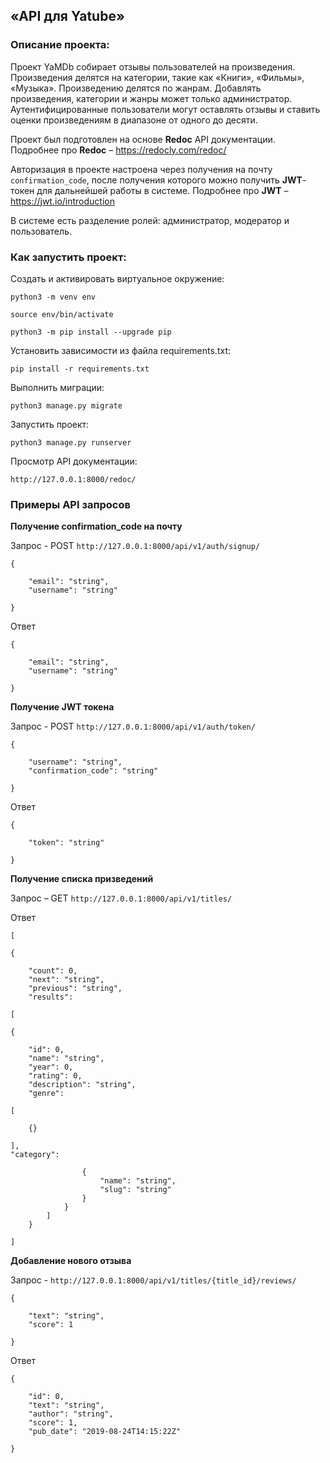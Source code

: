 ## «API для Yatube»

### Описание проекта:

Проект YaMDb собирает отзывы пользователей на произведения.
Произведения делятся на категории, такие как «Книги», «Фильмы», «Музыка». 
Произведению делятся по жанрам. 
Добавлять произведения, категории и жанры может только администратор.
Аутентифицированные пользователи могут оставлять отзывы и ставить оценки произведениям в диапазоне от одного до десяти.

Проект был подготовлен на основе **Redoc** API документации. 
  Подробнее про **Redoc** – https://redocly.com/redoc/
 

Авторизация в проекте настроена через получения на почту `confirmation_code`, после получения которого можно получить **JWT**-токен для дальнейшей работы в системе.
  Подробнее про **JWT** – https://jwt.io/introduction
 
В системе есть разделение ролей: администратор, модератор и пользователь.

### Как запустить проект:

Cоздать и активировать виртуальное окружение:

```
python3 -m venv env
```

```
source env/bin/activate
```

```
python3 -m pip install --upgrade pip
```

Установить зависимости из файла requirements.txt:

```
pip install -r requirements.txt
```

Выполнить миграции:

```
python3 manage.py migrate
```

Запустить проект:

```
python3 manage.py runserver
```

Просмотр API документации: 

```
http://127.0.0.1:8000/redoc/
```


### Примеры API запросов

**Получение confirmation_code на почту**

Запрос - POST `http://127.0.0.1:8000/api/v1/auth/signup/`

```
{

    "email": "string",
    "username": "string"

}
```

Ответ

```
{

    "email": "string",
    "username": "string"

}
```


**Получение JWT токена**

Запрос - POST `http://127.0.0.1:8000/api/v1/auth/token/`

```
{

    "username": "string",
    "confirmation_code": "string"

}
```

Ответ

```
{

    "token": "string"

}
```



**Получение списка призведений**

Запрос – GET `http://127.0.0.1:8000/api/v1/titles/`


Ответ

```
[

{

    "count": 0,
    "next": "string",
    "previous": "string",
    "results": 

[

{

    "id": 0,
    "name": "string",
    "year": 0,
    "rating": 0,
    "description": "string",
    "genre": 

[

    {}

],
"category": 

                {
                    "name": "string",
                    "slug": "string"
                }
            }
        ]
    }

]
```

**Добавление нового отзыва**

Запрос - `http://127.0.0.1:8000/api/v1/titles/{title_id}/reviews/`

```
{

    "text": "string",
    "score": 1

}
```

Ответ

```
{

    "id": 0,
    "text": "string",
    "author": "string",
    "score": 1,
    "pub_date": "2019-08-24T14:15:22Z"

}
```

